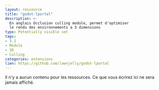 ```yaml
---
layout: ressource
title: "godot-lportal"
description: >-
  En anglais Occlusion culling module, permet d'optimiser
  le rendu des environnements a 3 dimensions
type: Potentially visible set
tags:
- 3.2
- Module
- 3D
- Culling
categories: extensions
lien: https://github.com/lawnjelly/godot-lportal
---
```


Il n'y a aucun contenu pour les ressources.
Ce que vous écrirez ici ne sera jamais affiché.
